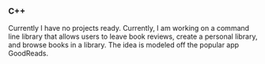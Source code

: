 ### C++

Currently I have no projects ready. Currently, I am working on a command line library that allows users to leave book reviews, create a personal library, and browse books in a library. The idea is modeled off the popular app GoodReads. 
